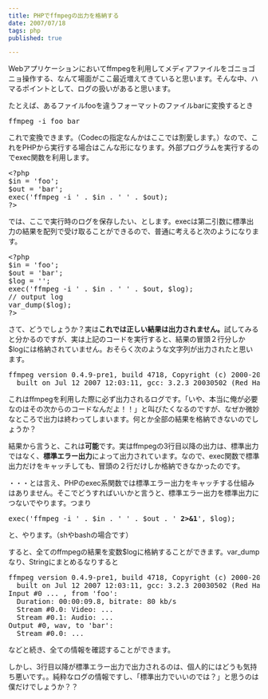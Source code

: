 ```yaml
---
title: PHPでffmpegの出力を格納する
date: 2007/07/18
tags: php
published: true

---
```


<p>Webアプリケーションにおいてffmpegを利用してメディアファイルをゴニョゴニョ操作する、なんて場面がここ最近増えてきていると思います。そんな中、ハマるポイントとして、ログの扱いがあると思います。</p>

<p>たとえば、あるファイルfooを違うフォーマットのファイルbarに変換するとき</p>

<p><pre>ffmpeg -i foo bar</pre></p>

<p>これで変換できます。（Codecの指定なんかはここでは割愛します。）なので、これをPHPから実行する場合はこんな形になります。外部プログラムを実行するのでexec関数を利用します。</p>

<p><pre>
&lt;?php
$in = 'foo';
$out = 'bar';
exec('ffmpeg -i ' . $in . ' ' . $out);
?&gt;
</pre></p>

<p>では、ここで実行時のログを保存したい、とします。execは第二引数に標準出力の結果を配列で受け取ることができるので、普通に考えると次のようになります。</p>

<p><pre>
&lt;?php
$in = 'foo';
$out = 'bar';
$log = '';
exec('ffmpeg -i ' . $in . ' ' . $out, $log);
// output log
var_dump($log);
?&gt;
</pre></p>

<p>さて、どうでしょうか？実は<strong>これでは正しい結果は出力されません。</strong>試してみると分かるのですが、実は上記のコードを実行すると、結果の冒頭２行分しか$logには格納されていません。おそらく次のような文字列が出力されたと思います。</p>

<p><pre>
ffmpeg version 0.4.9-pre1, build 4718, Copyright (c) 2000-2004 Fabrice Bellard
  built on Jul 12 2007 12:03:11, gcc: 3.2.3 20030502 (Red Hat Linux 3.2.3-56.fc5)
</pre></p>
</p>

<p>これはffmpegを利用した際に必ず出力されるログです。「いや、本当に俺が必要なのはその次からのコードなんだよ！！」と叫びたくなるのですが、なぜか微妙なところで出力は終わってしまいます。何とか全部の結果を格納できないのでしょうか？</p>

<p>結果から言うと、これは<strong>可能</strong>です。実はffmpegの3行目以降の出力は、標準出力ではなく、<strong>標準エラー出力</strong>によって出力されています。なので、exec関数で標準出力だけをキャッチしても、冒頭の２行だけしか格納できなかったのです。
</p>

<p>・・・とは言え、PHPのexec系関数では標準エラー出力をキャッチする仕組みはありません。そこでどうすればいいかと言うと、標準エラー出力を標準出力につないでやります。つまり</p>

<p><pre>
exec('ffmpeg -i ' . $in . ' ' . $out . '<strong> 2>&1</strong>', $log);
</pre></p>

<p>と、やります。（shやbashの場合です）</p>

<p>すると、全てのffmpegの結果を変数$logに格納することができます。var_dumpなり、Stringにまとめるなりすると</p>

<p><pre>
ffmpeg version 0.4.9-pre1, build 4718, Copyright (c) 2000-2004 Fabrice Bellard
  built on Jul 12 2007 12:03:11, gcc: 3.2.3 20030502 (Red Hat Linux 3.2.3-56.fc5)
Input #0 ... , from 'foo':
  Duration: 00:00:09.8, bitrate: 80 kb/s
  Stream #0.0: Video: ...
  Stream #0.1: Audio: ...
Output #0, wav, to 'bar':
  Stream #0.0: ...
</pre></p>

<p>などと続き、全ての情報を確認することができます。</p>

<p>しかし、3行目以降が標準エラー出力で出力されるのは、個人的にはどうも気持ち悪いです。。純粋なログの情報ですし、「標準出力でいいのでは？」と思うのは僕だけでしょうか？？</p>

